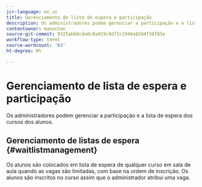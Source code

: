```yaml
---
jcr-language: en_us
title: Gerenciamento de lista de espera e participação
description: Os administradores podem gerenciar a participação e a lista de espera dos cursos dos alunos do Adobe Learning Manager.
contentowner: manochan
source-git-commit: 9325abb9cda8c8a019c9d72c1944a8284f38f83e
workflow-type: tm+mt
source-wordcount: '63'
ht-degree: 0%

---
```




# Gerenciamento de lista de espera e participação

Os administradores podem gerenciar a participação e a lista de espera dos cursos dos alunos.

## Gerenciamento de listas de espera {#waitlistmanagement}

Os alunos são colocados em lista de espera de qualquer curso em sala de aula quando as vagas são limitadas, com base na ordem de inscrição. Os alunos são inscritos no curso assim que o administrador atribui uma vaga.
